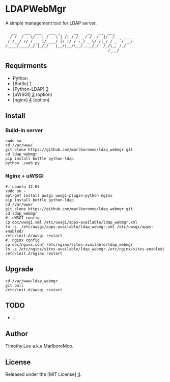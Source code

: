 # LDAPWebMgr

A simple management tool for LDAP server.
```
   __   ___  ___   ___ _      __    __   __  ___        
  / /  / _ \/ _ | / _ \ | /| / /__ / /  /  |/  /__ _____
 / /__/ // / __ |/ ___/ |/ |/ / -_) _ \/ /|_/ / _ `/ __/
/____/____/_/ |_/_/   |__/|__/\__/_.__/_/  /_/\_, /_/   
                                             /___/      
```

## Requirments 
 - Python
 - [Bottle] [1]
 - [Python-LDAP] [2]
 - [uWSGI] [3] (option)
 - [nginx] [4] (option)
                                                                                
## Install

### Build-in server
```
sudo su -
cd /var/www/
git clone https://github.com/marlboromoo/ldap_webmgr.git
cd ldap_webmgr
pip install bottle python-ldap
python ./web.py
```

### Nginx + uWSGI
```
#. ubuntu 12.04
sudo su -
apt-get install uwsgi uwsgi-plugin-python nginx 
pip install bottle python-ldap
cd /var/www/
git clone https://github.com/marlboromoo/ldap_webmgr.git
cd ldap_webmgr 
#. uWSGI config
cp doc/uwsgi.xml /etc/uwsgi/apps-available/ldap_webmgr.xml
ln -s  /etc/uwsgi/apps-available/ldap_webmgr.xml /etc/uwsgi/apps-enabled/
/etc/init.d/uwsgi restart
#. nginx config
cp doc/nginx.conf /etc/nginx/sites-available/ldap_webmgr
ln -s /etc/nginx/sites-available/ldap_webmgr /etc/nginx/sites-enabled/
/etc/init.d/nginx restart
```

## Upgrade
```
cd /var/www/ldap_webmgr
git pull
/etc/init.d/uwsgi restart
```
## TODO
 - ...

## Author                                                                       
Timothy.Lee a.k.a MarlboroMoo.                                                  
                                                                                
## License                                                                      
Released under the [MIT License] [4].                                           
                                                                                
  [1]: http://bottlepy.org "Bottle"
  [2]: http://www.python-ldap.org/ "Python-LDAP"
  [3]: http://projects.unbit.it/uwsgi/ "uWSGI"
  [4]: http://nginx.org/ "Nginx"
  [4]: http://opensource.org/licenses/MIT "MIT License"

